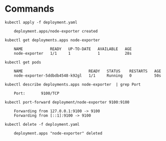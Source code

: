 # Commands

    kubectl apply -f deployment.yaml

        deployment.apps/node-exporter created

    kubectl get deployments.apps node-exporter

        NAME            READY   UP-TO-DATE   AVAILABLE   AGE
        node-exporter   1/1     1            1           28s

    kubectl get pods

        NAME                             READY   STATUS    RESTARTS   AGE
        node-exporter-5ddbdb4548-k92gl   1/1     Running   0          50s

    kubectl describe deployments.apps node-exporter  | grep Port

        Port:       9100/TCP

    kubectl port-forward deployment/node-exporter 9100:9100

        Forwarding from 127.0.0.1:9100 -> 9100
        Forwarding from [::1]:9100 -> 9100

    kubectl delete -f deployment.yaml

        deployment.apps "node-exporter" deleted
